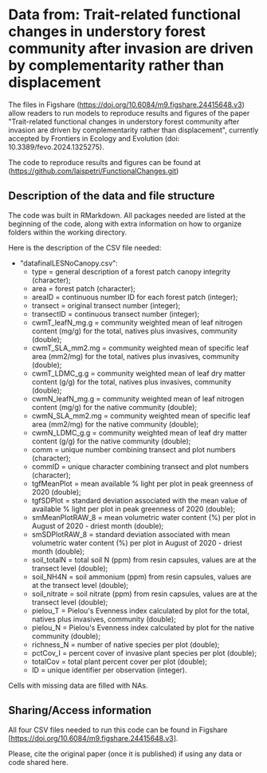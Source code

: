 # Data from: Trait-related functional changes in understory forest community after invasion are driven by complementarity rather than displacement

The files in Figshare (https://doi.org/10.6084/m9.figshare.24415648.v3) allow readers to run models to reproduce results and figures of the paper "Trait-related functional changes in understory forest community after invasion are driven by complementarity rather than displacement", currently accepted by Frontiers in Ecology and Evolution (doi: 10.3389/fevo.2024.1325275).

The code to reproduce results and figures can be found at (https://github.com/laispetri/FunctionalChanges.git)

## Description of the data and file structure

The code was built in RMarkdown. All packages needed are listed at the beginning of the code, along with extra information on how to organize folders within the working directory.

Here is the description of the CSV file needed:

* "datafinalLESNoCanopy.csv":
  - type = general description of a forest patch canopy integrity (character);
  - area = forest patch (character);
  - areaID = continuous number ID for each forest patch (integer);
  - transect = original transect number (integer);
  - transectID = continuous transect number (integer);
  - cwmT_leafN_mg.g = community weighted mean of leaf nitrogen content (mg/g) for the total, natives plus invasives, community (double);
  - cwmT_SLA_mm2.mg = community weighted mean of specific leaf area (mm2/mg) for the total, natives plus invasives, community (double);
  - cwmT_LDMC_g.g = community weighted mean of leaf dry matter content (g/g) for the total, natives plus invasives, community (double);
  - cwmN_leafN_mg.g = community weighted mean of leaf nitrogen content (mg/g) for the native community (double);
  - cwmN_SLA_mm2.mg = community weighted mean of specific leaf area (mm2/mg) for the native community (double);
  - cwmN_LDMC_g.g = community weighted mean of leaf dry matter content (g/g) for the native community (double);
  - comm = unique number combining transect and plot numbers (character);
  - commID = unique character combining transect and plot numbers (character);
  - tgfMeanPlot = mean available % light per plot in peak greenness of 2020 (double);
  - tgfSDPlot = standard deviation associated with the mean value of available % light per plot in peak greenness of 2020 (double);
  - smMeanPlotRAW_8 = mean volumetric water content (%) per plot in August of 2020 - driest month (double);
  - smSDPlotRAW_8 = standard deviation associated with mean volumetric water content (%) per plot in August of 2020 - driest month (double);
  - soil_totalN = total soil N (ppm) from resin capsules, values are at the transect level (double);
  - soil_NH4N = soil ammonium (ppm) from resin capsules, values are at the transect level (double);
  - soil_nitrate = soil nitrate (ppm) from resin capsules, values are at the transect level (double);
  - pielou_T = Pielou's Evenness index calculated by plot for the total, natives plus invasives, community (double);
  - pielou_N = Pielou's Evenness index calculated by plot for the native community (double);
  - richness_N = number of native species per plot (double);
  - pctCov_I = percent cover of invasive plant species per plot (double);
  - totalCov = total plant percent cover per plot (double);
  - ID = unique identifier per observation (integer).

Cells with missing data are filled with NAs.

## Sharing/Access information

All four CSV files needed to run this code can be found in Figshare [https://doi.org/10.6084/m9.figshare.24415648.v3].

Please, cite the original paper (once it is published) if using any data or code shared here.
